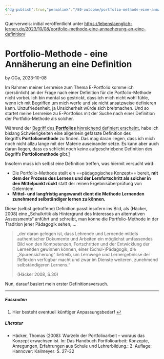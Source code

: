 ```yaml
---
{"dg-publish":true,"permalink":"/80-outcome/portfolio-methode-eine-annaeherung-an-eine-definition/","tags":["class/outcome"],"noteIcon":""}
---
```


Querverweis: initial veröffentlicht unter https://lebenslaenglich-lernen.de/2023/10/08/portfolio-methode-eine-annaeherung-an-eine-definition/ 
# Portfolio-Methode - eine Annäherung an eine Definition
by GGa, 2023-10-08

Im Rahmen meiner Lernreise zum Thema E-Portfolio komme ich (persönlich) an der Frage nach einer Definition für die Portfolio-Methode nicht vorbei. Ich bin mental so gestrickt, dass ich mich nicht wohl fühle, wenn ich mit Begriffen um mich werfe und sie nicht ansatzweise definieren kann. Unzufriedenheit, ja Unsicherheit würde sich breitmachen. Und so startet meine Lernreise zu E-Portfolios mit der Suche nach einer Definition der Portfolio-Methode als solcher.

Während der [Begriff des **Portfolios** hinreichend definiert erscheint](https://lebenslaenglich-lernen.de/2023/10/08/der-begriff-des-portfolios/), habe ich bislang Schwierigkeiten eine allgemein gefasste Definition des Begriffs **Portfoliomethode** zu finden. Das mag daran liegen, dass ich mich noch nicht allzu lange mit der Materie auseinander setze. Es kann aber auch daran liegen, dass es schlicht noch keine aufgeschriebene Definition des Begriffs **Portfoliomethode** gibt.[1](https://lebenslaenglich-lernen.de/2023/10/08/e-portfolio-methode-eine-annaeherung-an-was-ist-das/#7ca636a9-5cc2-43f3-adb8-c0dc34da7d6d)

Insofern muss ich selbst eine Definition treffen, was hiermit versucht wird:

- Die Portfolio-Methode stellt ein ==pädagogisches Konzept== bereit, **mit dem der Prozess des Lernens und der Lernfortschritt als solcher in den Mittelpunkt rückt** statt der reinen Ergebnisüberprüfung von Gelerntem.
- **Mittel- und langfristig angewandt dient die Methode Lernenden zunehmend selbständiger lernen zu können.**

Diese (selbst getroffene) Definition passt insofern ins Bild, als (Häcker, 2008) eine „Schulkritik als Hintergrund des Interesses an alternativen Assessments“ anführt und schreibt, man könne die Portfolio-Methode in der Tradition jener Pädagogik sehen, …

> „der daran gelegen ist, dass Lehrende und Lernende mittels authentischer Dokumente und Arbeiten ein möglichst umfassendes Bild von den Kompetenzen, Fortschritten und der Entwicklung der Lernenden gewinnen können, einer (Schul-)Pädagogik, die „Spurensicherung“ betreib, um Lernwege und Lernergebnisse der Reflexion verfügbar macht und zwar im Dienste weiteren, zunehmend selbständigeren Lernens.“
> 
> (Häcker 2008, S.30)

Nun, darauf basiert mein erster Definitionsversuch.

---
##### Fussnoten

1. Hier besteht eventuell künftiger Anpassungsbedarf [↩︎](https://lebenslaenglich-lernen.de/2023/10/08/e-portfolio-methode-eine-annaeherung-an-was-ist-das/#7ca636a9-5cc2-43f3-adb8-c0dc34da7d6d-link)

##### Literatur

- Häcker, Thomas (2008): Wurzeln der Portfolioarbeit – woraus das Konzept erwachsen ist. In: Das Handbuch Portfolioarbeit: Konzepte, Anregungen, Erfahrungen aus Schule und Lehrerbildung.: 2. Auflage: Hannover: Kallmeyer: S. 27–32
